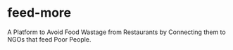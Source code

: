 # feed-more
A Platform to Avoid Food Wastage from Restaurants by Connecting them to NGOs that feed Poor People.
